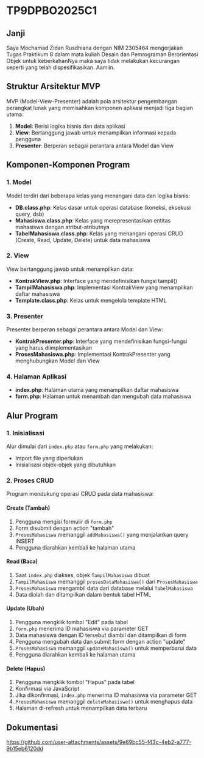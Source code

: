 # TP9DPBO2025C1

## Janji
Saya Mochamad Zidan Rusdhiana dengan NIM 2305464 mengerjakan Tugas Praktikum 8 dalam mata kuliah Desain dan Pemrograman Berorientasi Objek untuk keberkahanNya maka saya tidak melakukan kecurangan seperti yang telah dispesifikasikan. Aamiin.

## Struktur Arsitektur MVP

MVP (Model-View-Presenter) adalah pola arsitektur pengembangan perangkat lunak yang memisahkan komponen aplikasi menjadi tiga bagian utama:

1. **Model**: Berisi logika bisnis dan data aplikasi
2. **View**: Bertanggung jawab untuk menampilkan informasi kepada pengguna
3. **Presenter**: Berperan sebagai perantara antara Model dan View

## Komponen-Komponen Program

### 1. Model

Model terdiri dari beberapa kelas yang menangani data dan logika bisnis:

- **DB.class.php**: Kelas dasar untuk operasi database (koneksi, eksekusi query, dsb)
- **Mahasiswa.class.php**: Kelas yang merepresentasikan entitas mahasiswa dengan atribut-atributnya
- **TabelMahasiswa.class.php**: Kelas yang menangani operasi CRUD (Create, Read, Update, Delete) untuk data mahasiswa

### 2. View

View bertanggung jawab untuk menampilkan data:

- **KontrakView.php**: Interface yang mendefinisikan fungsi tampil()
- **TampilMahasiswa.php**: Implementasi KontrakView yang menampilkan daftar mahasiswa
- **Template.class.php**: Kelas untuk mengelola template HTML

### 3. Presenter

Presenter berperan sebagai perantara antara Model dan View:

- **KontrakPresenter.php**: Interface yang mendefinisikan fungsi-fungsi yang harus diimplementasikan
- **ProsesMahasiswa.php**: Implementasi KontrakPresenter yang menghubungkan Model dan View

### 4. Halaman Aplikasi

- **index.php**: Halaman utama yang menampilkan daftar mahasiswa
- **form.php**: Halaman untuk menambah dan mengubah data mahasiswa

## Alur Program

### 1. Inisialisasi

Alur dimulai dari `index.php` atau `form.php` yang melakukan:
- Import file yang diperlukan
- Inisialisasi objek-objek yang dibutuhkan

### 2. Proses CRUD

Program mendukung operasi CRUD pada data mahasiswa:

#### Create (Tambah)
1. Pengguna mengisi formulir di `form.php`
2. Form disubmit dengan action "tambah"
3. `ProsesMahasiswa` memanggil `addMahasiswa()` yang menjalankan query INSERT
4. Pengguna diarahkan kembali ke halaman utama

#### Read (Baca)
1. Saat `index.php` diakses, objek `TampilMahasiswa` dibuat
2. `TampilMahasiswa` memanggil `prosesDataMahasiswa()` dari `ProsesMahasiswa`
3. `ProsesMahasiswa` mengambil data dari database melalui `TabelMahasiswa`
4. Data diolah dan ditampilkan dalam bentuk tabel HTML

#### Update (Ubah)
1. Pengguna mengklik tombol "Edit" pada tabel
2. `form.php` menerima ID mahasiswa via parameter GET
3. Data mahasiswa dengan ID tersebut diambil dan ditampilkan di form
4. Pengguna mengubah data dan submit form dengan action "update"
5. `ProsesMahasiswa` memanggil `updateMahasiswa()` untuk memperbarui data
6. Pengguna diarahkan kembali ke halaman utama

#### Delete (Hapus)
1. Pengguna mengklik tombol "Hapus" pada tabel
2. Konfirmasi via JavaScript
3. Jika dikonfirmasi, `index.php` menerima ID mahasiswa via parameter GET
4. `ProsesMahasiswa` memanggil `deleteMahasiswa()` untuk menghapus data
5. Halaman di-refresh untuk menampilkan data terbaru

## Dokumentasi


https://github.com/user-attachments/assets/9e69bc55-f43c-4eb2-a777-9b15eb6120dd

